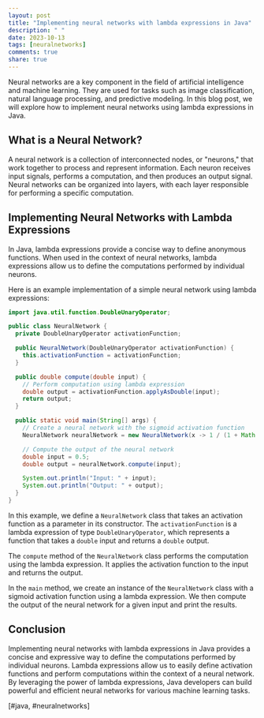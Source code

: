 ```yaml
---
layout: post
title: "Implementing neural networks with lambda expressions in Java"
description: " "
date: 2023-10-13
tags: [neuralnetworks]
comments: true
share: true
---
```


Neural networks are a key component in the field of artificial intelligence and machine learning. They are used for tasks such as image classification, natural language processing, and predictive modeling. In this blog post, we will explore how to implement neural networks using lambda expressions in Java.

## What is a Neural Network?

A neural network is a collection of interconnected nodes, or "neurons," that work together to process and represent information. Each neuron receives input signals, performs a computation, and then produces an output signal. Neural networks can be organized into layers, with each layer responsible for performing a specific computation.

## Implementing Neural Networks with Lambda Expressions

In Java, lambda expressions provide a concise way to define anonymous functions. When used in the context of neural networks, lambda expressions allow us to define the computations performed by individual neurons.

Here is an example implementation of a simple neural network using lambda expressions:

```java
import java.util.function.DoubleUnaryOperator;

public class NeuralNetwork {
  private DoubleUnaryOperator activationFunction;

  public NeuralNetwork(DoubleUnaryOperator activationFunction) {
    this.activationFunction = activationFunction;
  }

  public double compute(double input) {
    // Perform computation using lambda expression
    double output = activationFunction.applyAsDouble(input);
    return output;
  }

  public static void main(String[] args) {
    // Create a neural network with the sigmoid activation function
    NeuralNetwork neuralNetwork = new NeuralNetwork(x -> 1 / (1 + Math.exp(-x)));

    // Compute the output of the neural network
    double input = 0.5;
    double output = neuralNetwork.compute(input);

    System.out.println("Input: " + input);
    System.out.println("Output: " + output);
  }
}
```

In this example, we define a `NeuralNetwork` class that takes an activation function as a parameter in its constructor. The `activationFunction` is a lambda expression of type `DoubleUnaryOperator`, which represents a function that takes a `double` input and returns a `double` output.

The `compute` method of the `NeuralNetwork` class performs the computation using the lambda expression. It applies the activation function to the input and returns the output.

In the `main` method, we create an instance of the `NeuralNetwork` class with a sigmoid activation function using a lambda expression. We then compute the output of the neural network for a given input and print the results.

## Conclusion

Implementing neural networks with lambda expressions in Java provides a concise and expressive way to define the computations performed by individual neurons. Lambda expressions allow us to easily define activation functions and perform computations within the context of a neural network. By leveraging the power of lambda expressions, Java developers can build powerful and efficient neural networks for various machine learning tasks.

[#java, #neuralnetworks]